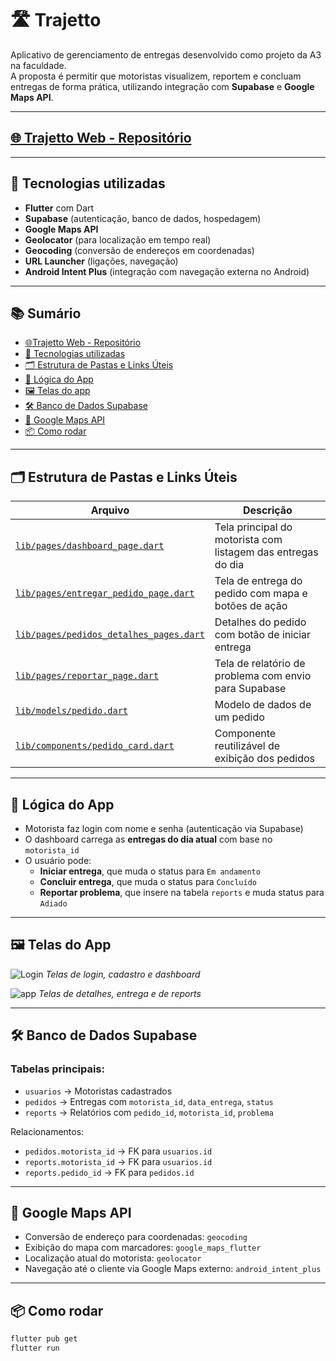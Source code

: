 # 🛣️ Trajetto

Aplicativo de gerenciamento de entregas desenvolvido como projeto da A3 na faculdade.  
A proposta é permitir que motoristas visualizem, reportem e concluam entregas de forma prática, utilizando integração com **Supabase** e **Google Maps API**.

---

## [🌐 Trajetto Web - Repositório](https://github.com/WislerC/atividade3)

---

## 🧩 Tecnologias utilizadas

- **Flutter** com Dart
- **Supabase** (autenticação, banco de dados, hospedagem)
- **Google Maps API**
- **Geolocator** (para localização em tempo real)
- **Geocoding** (conversão de endereços em coordenadas)
- **URL Launcher** (ligações, navegação)
- **Android Intent Plus** (integração com navegação externa no Android)

---

## 📚 Sumário

- [🌐Trajetto Web - Repositório](#-trajetto-web--repositorio)
- [🧩 Tecnologias utilizadas](#-tecnologias-utilizadas)
- [🗂️ Estrutura de Pastas e Links Úteis](#-estrutura-de-pastas-e-links-úteis)
- [🧠 Lógica do App](#-lógica-do-app)
- [🖼️ Telas do app](#%EF%B8%8F-telas-do-app)
- [🛠️ Banco de Dados Supabase](#-banco-de-dados-supabase)
- [📍 Google Maps API](#-google-maps-api)
- [📦 Como rodar](#-como-rodar)

---

## 🗂️ Estrutura de Pastas e Links Úteis

| Arquivo | Descrição |
|--------|----------|
| [`lib/pages/dashboard_page.dart`](https://github.com/brayan-duwe/trajetto-a3/blob/main/lib/pages/dashboard_page.dart) | Tela principal do motorista com listagem das entregas do dia |
| [`lib/pages/entregar_pedido_page.dart`](https://github.com/brayan-duwe/trajetto-a3/blob/main/lib/pages/entregar_pedido_page.dart) | Tela de entrega do pedido com mapa e botões de ação |
| [`lib/pages/pedidos_detalhes_pages.dart`](https://github.com/brayan-duwe/trajetto-a3/blob/main/lib/pages/pedidos_detalhes_pages.dart) | Detalhes do pedido com botão de iniciar entrega |
| [`lib/pages/reportar_page.dart`](https://github.com/brayan-duwe/trajetto-a3/blob/main/lib/pages/reportar_page.dart) | Tela de relatório de problema com envio para Supabase |
| [`lib/models/pedido.dart`](https://github.com/brayan-duwe/trajetto-a3/blob/main/lib/models/pedido.dart) | Modelo de dados de um pedido |
| [`lib/components/pedido_card.dart`](https://github.com/brayan-duwe/trajetto-a3/blob/main/lib/components/pedido_card.dart) | Componente reutilizável de exibição dos pedidos |

---

## 🧠 Lógica do App

- Motorista faz login com nome e senha (autenticação via Supabase)
- O dashboard carrega as **entregas do dia atual** com base no `motorista_id`
- O usuário pode:
  - **Iniciar entrega**, que muda o status para `Em andamento`
  - **Concluir entrega**, que muda o status para `Concluído`
  - **Reportar problema**, que insere na tabela `reports` e muda status para `Adiado`

---

## 🖼️ Telas do App

![Login](https://github.com/user-attachments/assets/438769ee-5152-4fb3-89e0-b134275f8ba5)
*Telas de login, cadastro e dashboard*

![app](https://github.com/user-attachments/assets/b7795a12-6a74-4072-b7c0-500e73a6d907)
*Telas de detalhes, entrega e de reports*

---

## 🛠️ Banco de Dados Supabase

### Tabelas principais:

- `usuarios` → Motoristas cadastrados
- `pedidos` → Entregas com `motorista_id`, `data_entrega`, `status`
- `reports` → Relatórios com `pedido_id`, `motorista_id`, `problema`

Relacionamentos:
- `pedidos.motorista_id` → FK para `usuarios.id`
- `reports.motorista_id` → FK para `usuarios.id`
- `reports.pedido_id` → FK para `pedidos.id`

---

## 📍 Google Maps API

- Conversão de endereço para coordenadas: `geocoding`
- Exibição do mapa com marcadores: `google_maps_flutter`
- Localização atual do motorista: `geolocator`
- Navegação até o cliente via Google Maps externo: `android_intent_plus`

---

## 📦 Como rodar

```bash
flutter pub get
flutter run
